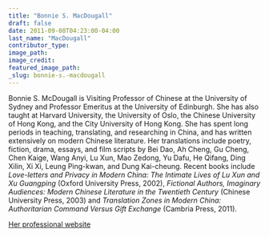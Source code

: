 ```yaml
---
title: "Bonnie S. MacDougall"
draft: false
date: 2011-09-08T04:23:00-04:00
last_name: "MacDougall"
contributor_type:
image_path:
image_credit:
featured_image_path:
_slug: bonnie-s.-macdougall
---
```


Bonnie S. McDougall is Visiting Professor of Chinese at the University of Sydney and Professor Emeritus at the University of Edinburgh. She has also taught at Harvard University, the University of Oslo, the Chinese University of Hong Kong, and the City University of Hong Kong. She has spent long periods in teaching, translating, and researching in China, and has written extensively on modern Chinese literature. Her translations include poetry, fiction, drama, essays, and film scripts by Bei Dao, Ah Cheng, Gu Cheng, Chen Kaige, Wang Anyi, Lu Xun, Mao Zedong, Yu Dafu, He Qifang, Ding Xilin, Xi Xi, Leung Ping-kwan, and Dung Kai-cheung. Recent books include _Love-letters and Privacy in Modern China: The Intimate Lives of Lu Xun and Xu Guangping_ (Oxford University Press, 2002), _Fictional Authors, Imaginary Audiences: Modern Chinese Literature in the Twentieth Century_ (Chinese University Press, 2003) and _Translation Zones in Modern China: Authoritarian Command Versus Gift Exchange_ (Cambria Press, 2011).

[Her professional website](http://ihome.cuhk.edu.hk/~z105771/)

